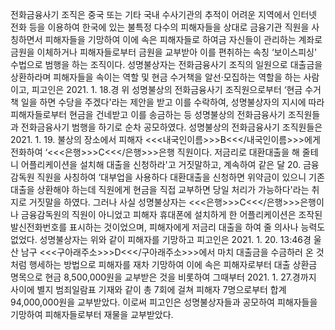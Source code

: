 전화금융사기 조직은 중국 또는 기타 국내 수사기관의 추적이 어려운 지역에서 인터넷 전화 등을 이용하여 한국에 있는 불특정 다수의 피해자들을 상대로 금융기관 직원을 사칭하면서 피해자들을 기망하여 이에 속은 피해자들로 하여금 자신들이 관리하는 계좌로 금원을 이체하거나 피해자들로부터 금원을 교부받아 이를 편취하는 속칭 ‘보이스피싱' 수법으로 범행을 하는 조직이다.
성명불상자는 전화금융사기 조직의 일원으로 대출금을 상환하라며 피해자들을 속이는 역할 및 현금 수거책을 알선·모집하는 역할을 하는 사람이고, 피고인은 2021. 1. 18.경 위 성명불상의 전화금융사기 조직원으로부터 ‘현금 수거책 일을 하면 수당을 주겠다'라는 제안을 받고 이를 수락하여, 성명불상자의 지시에 따라 피해자들로부터 현금을 건네받고 이를 송금하는 등 성명불상의 전화금융사기 조직원들과 전화금융사기 범행을 하기로 순차 공모하였다.
성명불상의 전화금융사기 조직원들은 2021. 1. 19. 불상의 장소에서 피해자 <<<내국인이름>>>B<<</내국인이름>>>에게 전화하여 ‘<<<은행>>>C<<</은행>>>은행 직원이다. 저금리로 대환대출을 해 줄테니 어플리케이션을 설치해 대출을 신청하라'고 거짓말하고, 계속하여 같은 달 20. 금융감독원 직원을 사칭하여 ‘대부업을 사용하다 대환대출을 신청하면 위약금이 있으니 기존 대출을 상환해야 하는데 직원에게 현금을 직접 교부하면 당일 처리가 가능하다'라는 취지로 거짓말을 하였다. 그러나 사실 성명불상자는 <<<은행>>>C<<</은행>>>은행이나 금융감독원의 직원이 아니었고 피해자 휴대폰에 설치하게 한 어플리케이션은 조작된 발신전화번호를 표시하는 것이었으며, 피해자에게 저금리 대출을 하여 줄 의사나 능력도 없었다.
성명불상자는 위와 같이 피해자를 기망하고 피고인은 2021. 1. 20. 13:46경 울산 남구 <<<구아래주소>>>D<<</구아래주소>>>에서 마치 대출금을 수금하러 온 것처럼 행세하는 방법으로 피해자를 재차 기망하여 이에 속은 피해자로부터 대출 상환금 명목으로 현금 8,500,000원을 교부받은 것을 비롯하여 그때부터 2021. 1. 27.경까지 사이에 별지 범죄일람표 기재와 같이 총 7회에 걸쳐 피해자 7명으로부터 합계 94,000,000원을 교부받았다.
이로써 피고인은 성명불상자들과 공모하여 피해자들을 기망하여 피해자들로부터 재물을 교부받았다.